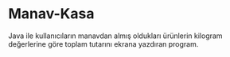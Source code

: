 # Manav-Kasa
Java ile kullanıcıların manavdan almış oldukları ürünlerin kilogram değerlerine göre toplam tutarını ekrana yazdıran program.
